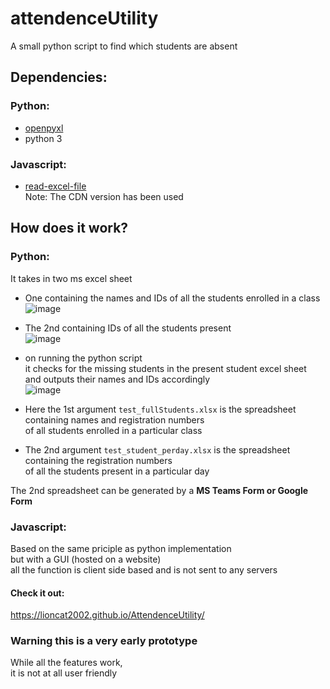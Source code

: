 # attendenceUtility
 A small python script to find which students are absent
 
 ## Dependencies:
 ### Python:
 - [openpyxl](https://openpyxl.readthedocs.io/en/stable/index.html)
 - python 3
 
 ### Javascript:
 - [read-excel-file](https://www.npmjs.com/package/read-excel-file#cdn)</br>
 Note: The CDN version has been used
 
## How does it work?

### Python:
It takes in two ms excel sheet
- One containing the names and IDs of all the students enrolled in a class</br>
![image](https://user-images.githubusercontent.com/74904820/135572549-b96428ac-cba7-430b-b88e-83ed6b7f919c.png)

- The 2nd containing IDs of all the students present</br>
![image](https://user-images.githubusercontent.com/74904820/135572645-5561d133-9bfd-4ca4-8de4-beb3bbd6f04a.png)

- on running the python script</br>
it checks for the missing students in the present student excel sheet</br>
and outputs their names and IDs accordingly</br>
![image](https://user-images.githubusercontent.com/74904820/135574440-38d6405b-f6f1-4d99-9cf7-989669af8652.png)

- Here the 1st argument `test_fullStudents.xlsx` is the spreadsheet containing names and registration numbers </br>
of all students enrolled in a particular class
- The 2nd argument `test_student_perday.xlsx` is the spreadsheet containing the registration numbers</br>
of all the students present in a particular day

The 2nd spreadsheet can be generated by a **MS Teams Form or Google Form**

### Javascript:
Based on the same priciple as python implementation</br>
but with a GUI (hosted on a website)</br>
all the function is client side based and is not sent to any servers</br>
#### Check it out:
https://lioncat2002.github.io/AttendenceUtility/

### Warning this is a very early prototype
While all the features work,</br>
it is not at all user friendly

